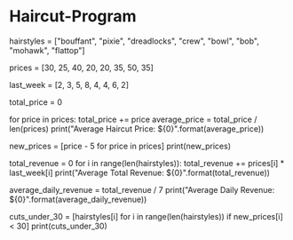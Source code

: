 # Haircut-Program

hairstyles = ["bouffant", "pixie", "dreadlocks", "crew", "bowl", "bob", "mohawk", "flattop"]

prices = [30, 25, 40, 20, 20, 35, 50, 35]

last_week = [2, 3, 5, 8, 4, 4, 6, 2]

total_price = 0

for price in prices:
   total_price += price
average_price = total_price / len(prices)
print("Average Haircut Price: ${0}".format(average_price))

new_prices = [price - 5 for price in prices]
print(new_prices)

total_revenue = 0
for i in range(len(hairstyles)):
  total_revenue += prices[i] * last_week[i]
print("Average Total Revenue: ${0}".format(total_revenue))

average_daily_revenue = total_revenue / 7
print("Average Daily Revenue: ${0}".format(average_daily_revenue))

cuts_under_30 = [hairstyles[i] for i in range(len(hairstyles)) if new_prices[i] < 30]
print(cuts_under_30)


  
